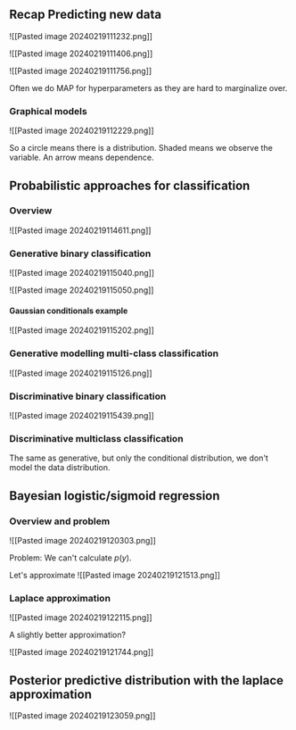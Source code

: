 
## Recap Predicting new data

![[Pasted image 20240219111232.png]]

![[Pasted image 20240219111406.png]]

![[Pasted image 20240219111756.png]]

Often we do MAP for hyperparameters as they are hard to marginalize over.


### Graphical models

![[Pasted image 20240219112229.png]]

So a circle means there is a distribution.
Shaded means we observe the variable.
An arrow means dependence.


## Probabilistic approaches for classification

### Overview

![[Pasted image 20240219114611.png]]

### Generative binary classification

![[Pasted image 20240219115040.png]]

![[Pasted image 20240219115050.png]]

#### Gaussian conditionals example

![[Pasted image 20240219115202.png]]

### Generative modelling multi-class classification

![[Pasted image 20240219115126.png]]



### Discriminative binary classification

![[Pasted image 20240219115439.png]]

### Discriminative multiclass classification

The same as generative, but only the conditional distribution, we don't model the data distribution.

## Bayesian logistic/sigmoid regression 


### Overview and problem

![[Pasted image 20240219120303.png]]

Problem: We can't calculate $p(y)$.

Let's approximate
![[Pasted image 20240219121513.png]]

### Laplace approximation






![[Pasted image 20240219122115.png]]

A slightly better approximation?

![[Pasted image 20240219121744.png]]

## Posterior predictive distribution with the laplace approximation


![[Pasted image 20240219123059.png]]

